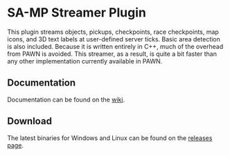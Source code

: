 SA-MP Streamer Plugin
=====================

This plugin streams objects, pickups, checkpoints, race checkpoints, map icons, and 3D text labels at user-defined server ticks. Basic area detection is also included. Because it is written entirely in C++, much of the overhead from PAWN is avoided. This streamer, as a result, is quite a bit faster than any other implementation currently available in PAWN.

Documentation
-------------

Documentation can  be found on the [wiki](https://github.com/samp-incognito/samp-streamer-plugin/wiki).

Download
--------

The latest binaries for Windows and Linux can be found on the [releases page](https://github.com/samp-incognito/samp-streamer-plugin/releases).
